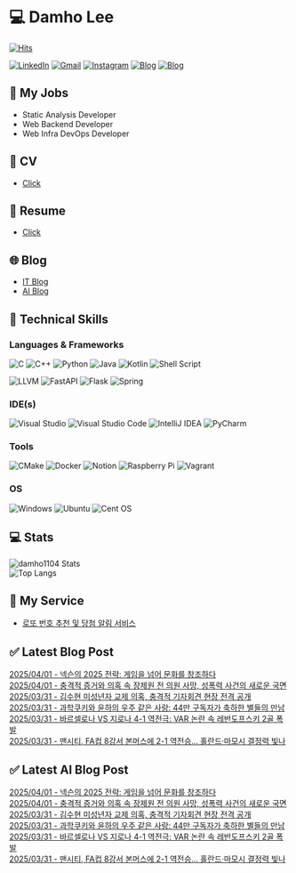 
# 💻 Damho Lee

[![Hits](https://hits.seeyoufarm.com/api/count/incr/badge.svg?url=https%3A%2F%2Fgithub.com%2Fdamho1104&count_bg=%233D9CC8&title_bg=%23555555&icon=&icon_color=%23E7E7E7&title=hits&edge_flat=false)](https://hits.seeyoufarm.com)  

[![LinkedIn](https://img.shields.io/badge/Linkedin-%230077B5.svg?style=flat&logo=linkedin&logoColor=white)](https://www.linkedin.com/in/damho1104/)
[![Gmail](https://img.shields.io/badge/Gmail-D14836?style=flat&logo=gmail&logoColor=white)](mailto:damho1104@gmail.com)
[![Instagram](https://img.shields.io/badge/Instargram-%23E4405F.svg?style=flat&logo=Instagram&logoColor=white)](https://www.instagram.com/damho1104/)
[![Blog](https://img.shields.io/badge/Blog-%23000000.svg?style=flat&logo=Tistory&logoColor=white)](https://dmomo.co.kr/)
[![Blog](https://img.shields.io/badge/Blog-%23000000.svg?style=flat&logo=WordPress&logoColor=white)](https://blog.ai.dmomo.co.kr/)

## 📃 My Jobs
- Static Analysis Developer
- Web Backend Developer
- Web Infra DevOps Developer

## 📰 CV
- [Click](https://resume.dmomo.net/damho.lee/resume)  

## 📘 Resume
- [Click](https://damho1104.notion.site/8af3191b9815406d95708d9a0cea5a9e)  

## 🌐 Blog
- [IT Blog](https://dmomo.co.kr/)
- [AI Blog](https://blog.ai.dmomo.co.kr/)

## 💪 Technical Skills
### Languages & Frameworks
![C](https://img.shields.io/badge/c-%2300599C.svg?style=flat&logo=c&logoColor=white)
![C++](https://img.shields.io/badge/c++-%2300599C.svg?style=flat&logo=c%2B%2B&logoColor=white)
![Python](https://img.shields.io/badge/Python-3776AB.svg?&style=flat&logo=Python&logoColor=white)
![Java](https://img.shields.io/badge/java-%23ED8B00.svg?style=flat&logo=openjdk&logoColor=white)
![Kotlin](https://img.shields.io/badge/Kotlin-%237F52FF.svg?style=flat&logo=Kotlin&logoColor=white)
![Shell Script](https://img.shields.io/badge/Shell_script-%23121011.svg?style=flat&logo=gnu-bash&logoColor=white)  
  
![LLVM](https://img.shields.io/badge/LLVM/Clang-000B1D.svg?&style=flat&logo=LLVM&logoColor=white)
![FastAPI](https://img.shields.io/badge/FastAPI-005571?style=flat&logo=fastapi)
![Flask](https://img.shields.io/badge/Flask-%23000.svg?style=flat&logo=flask&logoColor=white)
![Spring](https://img.shields.io/badge/Springboot-%236DB33F.svg?style=flat&logo=spring&logoColor=white)
  
  
### IDE(s)
![Visual Studio](https://img.shields.io/badge/Visual%20Studio-5C2D91.svg?style=flat&logo=visual-studio&logoColor=white) 
![Visual Studio Code](https://img.shields.io/badge/Visual%20Studio%20Code-0078d7.svg?style=flat&logo=visual-studio-code&logoColor=white)
![IntelliJ IDEA](https://img.shields.io/badge/IntelliJIDEA-000000.svg?style=flat&logo=intellij-idea&logoColor=white) 
![PyCharm](https://img.shields.io/badge/PyCharm-143?style=flat&logo=pycharm&logoColor=black&color=black&labelColor=green) 


### Tools
![CMake](https://img.shields.io/badge/CMake-%23008FBA.svg?style=flat&logo=cmake&logoColor=white)
![Docker](https://img.shields.io/badge/docker-%230db7ed.svg?style=flat&logo=docker&logoColor=white)
![Notion](https://img.shields.io/badge/Notion-%23000000.svg?style=flat&logo=notion&logoColor=white)
![Raspberry Pi](https://img.shields.io/badge/-RaspberryPi-C51A4A?style=flat&logo=Raspberry-Pi)
![Vagrant](https://img.shields.io/badge/Vagrant-%231563FF.svg?style=flat&logo=vagrant&logoColor=white)


### OS
![Windows](https://img.shields.io/badge/Windows-0078D6?style=flat&logo=windows&logoColor=white)
![Ubuntu](https://img.shields.io/badge/Ubuntu-E95420?style=flat&logo=ubuntu&logoColor=white)
![Cent OS](https://img.shields.io/badge/Cent%20OS-002260?style=flat&logo=centos&logoColor=F0F0F0)


## :computer: Stats
![damho1104 Stats](https://github-readme-stats.vercel.app/api?username=damho1104&hide=issues&show_icons=true&theme=dark)  
![Top Langs](https://github-readme-stats.vercel.app/api/top-langs/?username=damho1104&layout=compact&theme=dark)


## 📣 My Service
- [로또 번호 추천 및 당첨 알림 서비스](https://lotto.dmomo.co.kr/)  


## ✅ Latest Blog Post

[2025/04/01 - 넥슨의 2025 전략: 게임을 넘어 문화를 창조하다](https://dmomo.co.kr/258) <br/>
[2025/04/01 - 충격적 증거와 의혹 속 장제원 전 의원 사망, 성폭력 사건의 새로운 국면](https://dmomo.co.kr/257) <br/>
[2025/03/31 - 김수현 미성년자 교제 의혹, 충격적 기자회견 현장 전격 공개](https://dmomo.co.kr/256) <br/>
[2025/03/31 - 과학쿠키와 윤하의 우주 같은 사랑: 44만 구독자가 축하한 별들의 만남](https://dmomo.co.kr/255) <br/>
[2025/03/31 - 바르셀로나 VS 지로나 4-1 역전극: VAR 논란 속 레반도프스키 2골 폭발](https://dmomo.co.kr/254) <br/>
[2025/03/31 - 맨시티, FA컵 8강서 본머스에 2-1 역전승... 홀란드&middot;마모시 결정력 빛나](https://dmomo.co.kr/253) <br/>

## ✅ Latest AI Blog Post
[2025/04/01 - 넥슨의 2025 전략: 게임을 넘어 문화를 창조하다](https://blog.ai.dmomo.co.kr/trend/1469) <br/>
[2025/04/01 - 충격적 증거와 의혹 속 장제원 전 의원 사망, 성폭력 사건의 새로운 국면](https://blog.ai.dmomo.co.kr/trend/1463) <br/>
[2025/03/31 - 김수현 미성년자 교제 의혹, 충격적 기자회견 현장 전격 공개](https://blog.ai.dmomo.co.kr/trend/1457) <br/>
[2025/03/31 - 과학쿠키와 윤하의 우주 같은 사랑: 44만 구독자가 축하한 별들의 만남](https://blog.ai.dmomo.co.kr/trend/1454) <br/>
[2025/03/31 - 바르셀로나 VS 지로나 4-1 역전극: VAR 논란 속 레반도프스키 2골 폭발](https://blog.ai.dmomo.co.kr/trend/1451) <br/>
[2025/03/31 - 맨시티, FA컵 8강서 본머스에 2-1 역전승… 홀란드·마모시 결정력 빛나](https://blog.ai.dmomo.co.kr/trend/1448) <br/>
